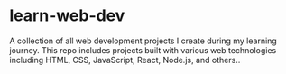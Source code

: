 # learn-web-dev
A collection of all web development projects I create during my learning journey. This repo includes projects built with various web technologies including HTML, CSS, JavaScript, React, Node.js, and others..
